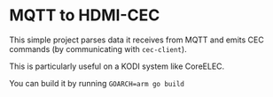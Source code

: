 # MQTT to HDMI-CEC
This simple project parses data it receives from MQTT and emits CEC commands (by communicating with `cec-client`).

This is particularly useful on a KODI system like CoreELEC.

You can build it by running `GOARCH=arm go build`
